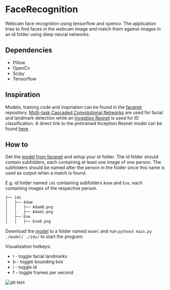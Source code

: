 # FaceRecognition
Webcam face recognition using tensorflow and opencv.
The application tries to find faces in the webcam image and match them against images in an id folder using deep neural networks.

## Dependencies
*   Pillow
*   OpenCv
*   Scipy
*   Tensorflow

## Inspiration
Models, training code and inspriation can be found in the [facenet](https://github.com/davidsandberg/facenet) repository.
[Multi-task Cascaded Convolutional Networks](https://kpzhang93.github.io/MTCNN_face_detection_alignment/index.html) are used for facial and landmark detection while an [Inception Resnet](https://arxiv.org/abs/1602.07261) is used for ID classification.
A direct link to the pretrained Inception Resnet model can be found [here](https://drive.google.com/file/d/0B5MzpY9kBtDVZ2RpVDYwWmxoSUk).

## How to
Get the [model from facenet](https://drive.google.com/file/d/0B5MzpY9kBtDVZ2RpVDYwWmxoSUk) and setup your id folder.
The id folder should contain subfolders, each containing at least one image of one person. The subfolders should be named after the person in the folder since this name is used as output when a match is found.

E.g. id folder named `ids` containing subfolders `Adam` and `Eve`, each containing images of the respective person.

```bash
├── ids
│   ├── Adam
│   │   ├── Adam0.png
│   │   ├── Adam1.png
│   ├── Eve
│   │   ├── Eve0.png
```
Download the [model](https://drive.google.com/file/d/0B5MzpY9kBtDVZ2RpVDYwWmxoSUk) to a folder named `model` and run `python3 main.py ./model/ ./ids/` to start the program.

Visualization hotkeys:
*   l - toggle facial landmarks
*   b - toggle bounding box
*   i - toggle id
*   f - toggle frames per second

![alt text](https://github.com/habrman/FaceRecognition/blob/master/example.png)